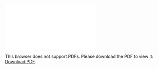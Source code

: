 <object data="/Botify_JavaScript_Challenge.pdf" type="application/pdf" width="700px" height="700px">
    <embed src="/Botify_JavaScript_Challenge.pdf">
        <p>This browser does not support PDFs. Please download the PDF to view it: <a href="/instructions/Botify_JavaScript_Challenge.pdf">Download PDF</a>.</p>
    </embed>
